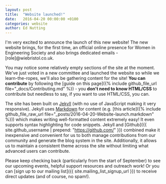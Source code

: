 ```yaml
---
layout: post
title:  "Website launched!"
date:   2016-04-20 00:00:00 +0100
categories: website
author: Ed Nutting
---
```


I'm very excited to announce the launch of this new website! The new website brings, for the first time, an official online presence for Women in Engineering Society and also brings dedicated emails - [role]@wiebristol.co.uk.

You may notice some relatively empty sections of the site at the moment. We've just voted in a new committee and launched the website so while we learn-the-ropes, we'll also be gathering content for the site! **You can contribute** by following the [guide on this page]({% include github_file_url file="_docs/Contributing.md" %}) - you **don't need to know HTML/CSS** to contribute but needless to say, if you want to use HTML/CSS, you can.

The site has been built on [Jekyll](https://jekyllrb.com/) (with no use of JavaScript making it very responsive). Jekyll uses [Markdown](https://daringfireball.net/projects/markdown/) for content (e.g. [this article]({% include github_file_raw_url file="_posts/2016-04-20-Website-launch.markdown" %})) which makes writing well-formatted content extremely easy! It even supports syntax highlighting for code snippets. Jekyll and [Github]({{ site.github_username | prepend: "https://github.com/" }}) combined make it inexpensive and convenient for us to both manage contributions from our community and generate the blog system in the site. Additionally, it allows us to maintain a consistent theme across the site without limiting what advanced users can contribute.

Please keep checking back (particularly from the start of September) to see our upcoming events, helpful support resources and outreach work! Or you can [sign up to our mailing list]({{ site.mailing_list_signup_url }}) to receive direct updates (and of course, no spam!).
